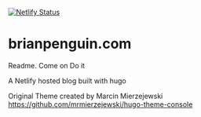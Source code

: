 [![Netlify Status](https://api.netlify.com/api/v1/badges/1b2e8acf-dc33-4585-a799-7cb1aaec1dc9/deploy-status)](https://app.netlify.com/sites/vigorous-jones-a0363f/deploys)

# brianpenguin.com
Readme.
Come on
Do it

A Netlify hosted blog built with hugo

Original Theme created by Marcin Mierzejewski https://github.com/mrmierzejewski/hugo-theme-console
